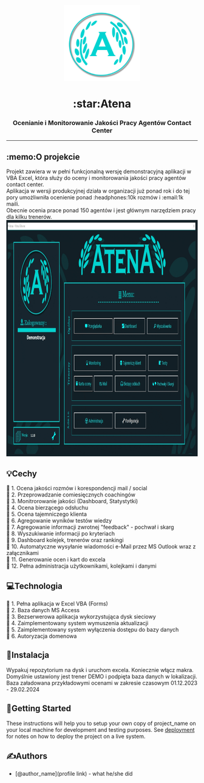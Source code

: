 

<div align="center">
<img width=200px height=200px src="https://github.com/CodeCup7/Atena-Excel-Full/blob/main/Logo.png" alt="Project logo">
</div>

<h1 align="center">:star:Atena</h1>
<h3 align="center">Ocenianie i Monitorowanie Jakości Pracy Agentów Contact Center</h3> 
<hr />

<div align="left">
	<h2>:memo:O projekcie</h2>
 	Projekt zawiera w w pełni funkcjonalną wersję demonstracyjną aplikacji w VBA Excel, która służy do oceny i monitorowania jakości pracy agentów contact center. 
	<br>Aplikacja w wersji produkcyjnej działa w organizacji już ponad rok i do tej pory umożliwniła ocenienie ponad :headphones:10k rozmów i :email:1k maili. 
	<br>Obecnie ocenia prace ponad 150 agentów i jest głównym narzędziem pracy dla kilku trenerów.

 <img width=1381px height=620px src="https://github.com/CodeCup7/Atena-Excel-Full/blob/main/assets/rateCC.gif">
 
</div>

## :bulb:Cechy

:diamond_shape_with_a_dot_inside: 1. Ocena jakości rozmów i korespondencji mail / social
<br>:diamond_shape_with_a_dot_inside: 2. Przeprowadzanie comiesięcznych coachingów
<br>:diamond_shape_with_a_dot_inside: 3. Monitrorowanie jakości (Dashboard, Statystytki)
<br>:diamond_shape_with_a_dot_inside: 4. Ocena bierzącego odsłuchu
<br>:diamond_shape_with_a_dot_inside: 5. Ocena tajemniczego klienta
<br>:diamond_shape_with_a_dot_inside: 6. Agregowanie wyników testów wiedzy
<br>:diamond_shape_with_a_dot_inside: 7. Agregowanie informacji zwrotnej "feedback" - pochwał i skarg
<br>:diamond_shape_with_a_dot_inside: 8. Wyszukiwanie informacji po kryteriach
<br>:diamond_shape_with_a_dot_inside: 9. Dashboard kolejek, trenerów oraz rankingi
<br>:diamond_shape_with_a_dot_inside: 10. Automatyczne wysyłanie wiadomości e-Mail przez MS Outlook wraz z załącznikami
<br>:diamond_shape_with_a_dot_inside: 11. Generowanie ocen i kart do excela 
<br>:diamond_shape_with_a_dot_inside: 12. Pełna administracja użytkownikami, kolejkami i danymi

## :computer:Technologia
:small_blue_diamond: 1. Pełna aplikacja w Excel VBA (Forms)
<br>:small_blue_diamond: 2. Baza danych MS Access
<br>:small_blue_diamond: 3. Bezserwerowa aplikacja wykorzystująca dysk sieciowy
<br>:small_blue_diamond: 4. Zaimplementowany system wymuszenia aktualizacji
<br>:small_blue_diamond: 5. Zaimplementowany system wyłączenia dostępu do bazy danych
<br>:small_blue_diamond: 6. Autoryzacja domenowa

## :rocket:Instalacja

Wypakuj repozytorium na dysk i uruchom excela. Koniecznie włącz makra. Domyślnie ustawiony jest trener DEMO i podpięta baza danych w lokalizacji. Baza załadowana przykładowymi ocenami w zakresie czasowym 01.12.2023 - 29.02.2024

## 🏁Getting Started

These instructions will help you to setup your own copy of project_name on your local machine for development and testing purposes. See [deployment](#Deployment) for notes on how to deploy the project on a live system.


## ✍️Authors


-   [@author_name](profile link) - what he/she did



